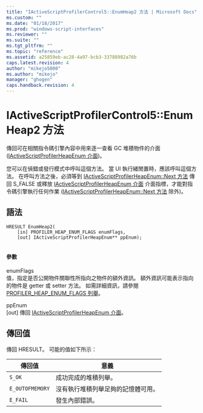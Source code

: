 ```yaml
---
title: "IActiveScriptProfilerControl5::EnumHeap2 方法 | Microsoft Docs"
ms.custom: ""
ms.date: "01/18/2017"
ms.prod: "windows-script-interfaces"
ms.reviewer: ""
ms.suite: ""
ms.tgt_pltfrm: ""
ms.topic: "reference"
ms.assetid: a25859eb-ac28-4a97-bcb3-33788982a76b
caps.latest.revision: 4
author: "mikejo5000"
ms.author: "mikejo"
manager: "ghogen"
caps.handback.revision: 4
---
```

# IActiveScriptProfilerControl5::EnumHeap2 方法
傳回可在相關指令碼引擎內容中用來逐一查看 GC 堆積物件的介面 \([IActiveScriptProfilerHeapEnum 介面](../../winscript/reference/iactivescriptprofilerheapenum-interface.md)\)。  
  
 您可以在偵錯或發行模式中呼叫這個方法。  當 UI 執行緒閒置時，應該呼叫這個方法。  在呼叫方法之後，必須等到 [IActiveScriptProfilerHeapEnum::Next 方法](../../winscript/reference/iactivescriptprofilerheapenum-next-method.md) 傳回 S\_FALSE 或釋放 [IActiveScriptProfilerHeapEnum 介面](../../winscript/reference/iactivescriptprofilerheapenum-interface.md) 介面指標，才能對指令碼引擎執行任何作業 \([IActiveScriptProfilerHeapEnum::Next 方法](../../winscript/reference/iactivescriptprofilerheapenum-next-method.md) 除外\)。  
  
## 語法  
  
```  
HRESULT EnumHeap2(  
    [in] PROFILER_HEAP_ENUM_FLAGS enumFlags,  
    [out] IActiveScriptProfilerHeapEnum** ppEnum);  
  
```  
  
#### 參數  
 enumFlags  
 值，指定是否公開物件關聯性所指向之物件的額外資訊。  額外資訊可能表示指向的物件是 getter 或 setter 方法。  如需詳細資訊，請參閱 [PROFILER\_HEAP\_ENUM\_FLAGS 列舉](../../winscript/reference/profiler-heap-enum-flags-enumeration.md)。  
  
 ppEnum  
 \[out\] 傳回 [IActiveScriptProfilerHeapEnum 介面](../../winscript/reference/iactivescriptprofilerheapenum-interface.md)。  
  
## 傳回值  
 傳回 HRESULT。  可能的值如下所示：  
  
|傳回值|意義|  
|---------|--------|  
|`S_OK`|成功完成的堆積列舉。|  
|`E_OUTOFMEMORY`|沒有執行堆積列舉足夠的記憶體可用。|  
|`E_FAIL`|發生內部錯誤。|